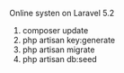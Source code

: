 Online systen on Laravel 5.2

1. composer update
2. php artisan key:generate
3. php artisan migrate
4. php artisan db:seed


